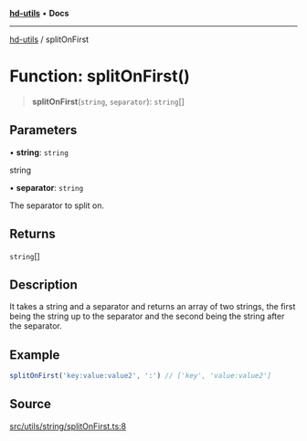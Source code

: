 [**hd-utils**](../README.md) • **Docs**

***

[hd-utils](../globals.md) / splitOnFirst

# Function: splitOnFirst()

> **splitOnFirst**(`string`, `separator`): `string`[]

## Parameters

• **string**: `string`

string

• **separator**: `string`

The separator to split on.

## Returns

`string`[]

## Description

It takes a string and a separator and returns an array of two strings, the first being the string up
to the separator and the second being the string after the separator.

## Example

```ts
splitOnFirst('key:value:value2', ':') // ['key', 'value:value2']
```

## Source

[src/utils/string/splitOnFirst.ts:8](https://github.com/AhmadHddad/h-utils/blob/8e9e542f98b1a43a336ce585dc8666b21b0e894d/src/utils/string/splitOnFirst.ts#L8)
